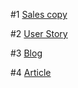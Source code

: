#1
[Sales copy](https://docs.google.com/document/d/1IldbQMsrN_H7PwcJhlb0OEzM0MFvqeMCHVMeBlkZ8ns/edit)

#2
[User Story](https://docs.google.com/document/d/1wH3ldRvugcv7_H3myqrb8HQzh6dW19wO5_lIDEhkaX4/edit)

#3
[Blog](https://docs.google.com/document/d/1QM00GQI_2ICVyuZB9-W3YbyUQ-pZ4I94skdhv9miWCI/edit)

#4
[Article](https://docs.google.com/document/d/1u1VgTrgCqxVTMl6fOeq4UjxSJjOj5Nk9GhlIetpRJC0/edit)


